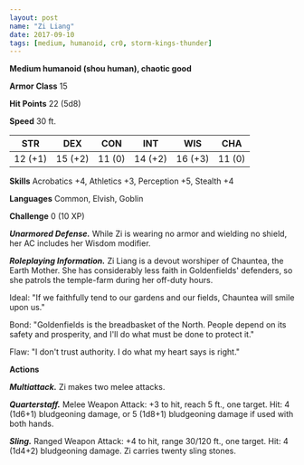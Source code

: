 ```yaml
---
layout: post
name: "Zi Liang"
date: 2017-09-10
tags: [medium, humanoid, cr0, storm-kings-thunder]
---
```


**Medium humanoid (shou human), chaotic good**

**Armor Class** 15

**Hit Points** 22 (5d8)

**Speed** 30 ft.

|   STR   |   DEX   |   CON   |   INT   |   WIS   |   CHA   |
|:-----:|:-----:|:-----:|:-----:|:-----:|:-----:|
| 12 (+1) | 15 (+2) | 11 (0) | 14 (+2) | 16 (+3) | 11 (0) |

**Skills** Acrobatics +4, Athletics +3, Perception +5, Stealth +4

**Languages** Common, Elvish, Goblin

**Challenge** 0 (10 XP)

***Unarmored Defense.*** While Zi is wearing no armor and wielding no shield, her AC includes her Wisdom modifier.

***Roleplaying Information.*** Zi Liang is a devout worshiper of Chauntea, the Earth Mother. She has considerably less faith in Goldenfields' defenders, so she patrols the temple-farm during her off-duty hours.

Ideal: "If we faithfully tend to our gardens and our fields, Chauntea will smile upon us."

Bond: "Goldenfields is the breadbasket of the North. People depend on its safety and prosperity, and I'll do what must be done to protect it."

Flaw: "I don't trust authority. I do what my heart says is right."

**Actions**

***Multiattack.*** Zi makes two melee attacks.

***Quarterstaff.*** Melee Weapon Attack: +3 to hit, reach 5 ft., one target. Hit: 4 (1d6+1) bludgeoning damage, or 5 (1d8+1) bludgeoning damage if used with both hands.

***Sling.*** Ranged Weapon Attack: +4 to hit, range 30/120 ft., one target. Hit: 4 (1d4+2) bludgeoning damage. Zi carries twenty sling stones.

